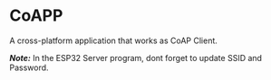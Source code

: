 # CoAPP
 A cross-platform application that works as CoAP Client.

**_Note:_**
 In the ESP32 Server program, dont forget to update SSID and Password.
